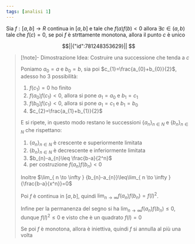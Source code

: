 ```yaml
---
tags: [analisi 1]
---
```

Sia $f:[a,b]\to R$ continua in $[a,b]$ e tale che $f(a)f(b)<0$ allora $\exists {c} \in {(a,b)}$ tale che $f(c)=0$, se poi $f$ è strttamente monotona, allora il punto $c$ è unico
```math
||{"id":781248353629}||


```
>[!note]- Dimostrazione
>Idea: Costruire una successione che tenda a $c$
>
>Poniamo $a_{0}=a$ e $b_{0}=b$, sia poi $c_{1}=\frac{a_{0}+b_{0}}{2}$, adesso ho 3 possibilità:
>	1. $f(c_{1}) = 0$ ho finito
>	2. $f(a_{0})f(c_{1})<0$, allora si pone $a_{1}=a_{0}$ e $b_{1}=c_{1}$
>	3. $f(b_{0})f(c_{1})<0$, allora si pone $a_{1}=c_{1}$ e $b_{1}=b_{0}$
>	4. $c_{2}=\frac{a_{1}+b_{1}}{2}$
>
>E si ripete, in questo modo restano le successioni $\{{a_{n}}\}_{n\in N}$ e $\{{b_{n}}\}_{n\in N}$ che rispettano:
>	1. $\{{a_{n}}\}_{n\in N}$ è crescente e superiormente limitata
>	2. $\{{b_{n}}\}_{n\in N}$ è decrescente e inferiormente limitata
>	3. $b_{n}-a_{n}\leq \frac{b-a}{2^n}$
>	4. per costruzione $f(a_{n})f(b_{n})<0$
>
>Inoltre $\lim_{ n \to \infty } {b_{n}-a_{n}}\leq\lim_{ n \to \infty } {\frac{b-a}{x^n}}=0$
>
>Poi $f$ è continua in $[a,b]$, quindi $\lim_{ n \to \infty } {f(a_{n})f(b_{n})}=f(l)^2$.
>
>Infine per la permanenza del segno si ha $\lim_{ n \to \infty } {f(a_{n})f(b_{n})}\leq 0$, dunque $f(l)^2\leq0$ e visto che è un quadrato $f(l)=0$
>
>Se poi $f$ è monotona, allora è iniettiva, quindi $f$ si annulla al più una volta
